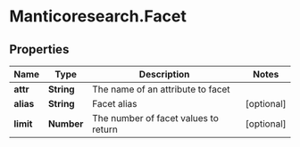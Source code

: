 # Manticoresearch.Facet

## Properties

Name | Type | Description | Notes
------------ | ------------- | ------------- | -------------
**attr** | **String** | The name of an attribute to facet | 
**alias** | **String** | Facet alias | [optional] 
**limit** | **Number** | The number of facet values to return | [optional] 




